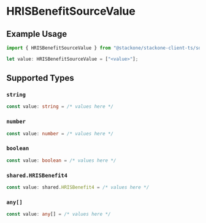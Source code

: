 # HRISBenefitSourceValue

## Example Usage

```typescript
import { HRISBenefitSourceValue } from "@stackone/stackone-client-ts/sdk/models/shared";

let value: HRISBenefitSourceValue = ["<value>"];
```

## Supported Types

### `string`

```typescript
const value: string = /* values here */
```

### `number`

```typescript
const value: number = /* values here */
```

### `boolean`

```typescript
const value: boolean = /* values here */
```

### `shared.HRISBenefit4`

```typescript
const value: shared.HRISBenefit4 = /* values here */
```

### `any[]`

```typescript
const value: any[] = /* values here */
```

